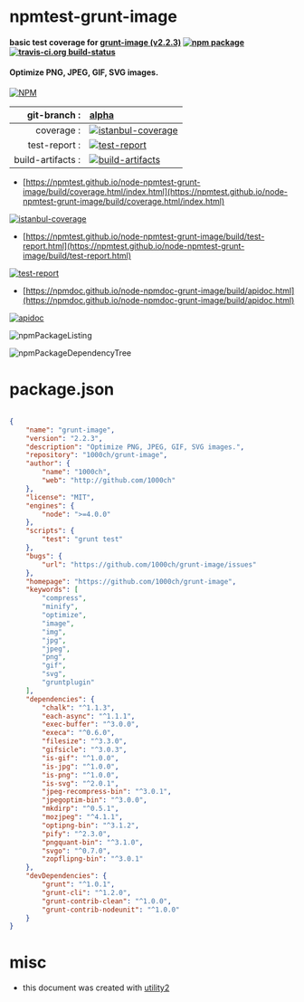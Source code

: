 # npmtest-grunt-image

#### basic test coverage for  [grunt-image (v2.2.3)](https://github.com/1000ch/grunt-image)  [![npm package](https://img.shields.io/npm/v/npmtest-grunt-image.svg?style=flat-square)](https://www.npmjs.org/package/npmtest-grunt-image) [![travis-ci.org build-status](https://api.travis-ci.org/npmtest/node-npmtest-grunt-image.svg)](https://travis-ci.org/npmtest/node-npmtest-grunt-image)

#### Optimize PNG, JPEG, GIF, SVG images.

[![NPM](https://nodei.co/npm/grunt-image.png?downloads=true&downloadRank=true&stars=true)](https://www.npmjs.com/package/grunt-image)

| git-branch : | [alpha](https://github.com/npmtest/node-npmtest-grunt-image/tree/alpha)|
|--:|:--|
| coverage : | [![istanbul-coverage](https://npmtest.github.io/node-npmtest-grunt-image/build/coverage.badge.svg)](https://npmtest.github.io/node-npmtest-grunt-image/build/coverage.html/index.html)|
| test-report : | [![test-report](https://npmtest.github.io/node-npmtest-grunt-image/build/test-report.badge.svg)](https://npmtest.github.io/node-npmtest-grunt-image/build/test-report.html)|
| build-artifacts : | [![build-artifacts](https://npmtest.github.io/node-npmtest-grunt-image/glyphicons_144_folder_open.png)](https://github.com/npmtest/node-npmtest-grunt-image/tree/gh-pages/build)|

- [https://npmtest.github.io/node-npmtest-grunt-image/build/coverage.html/index.html](https://npmtest.github.io/node-npmtest-grunt-image/build/coverage.html/index.html)

[![istanbul-coverage](https://npmtest.github.io/node-npmtest-grunt-image/build/screenCapture.buildCi.browser.%252Ftmp%252Fbuild%252Fcoverage.lib.html.png)](https://npmtest.github.io/node-npmtest-grunt-image/build/coverage.html/index.html)

- [https://npmtest.github.io/node-npmtest-grunt-image/build/test-report.html](https://npmtest.github.io/node-npmtest-grunt-image/build/test-report.html)

[![test-report](https://npmtest.github.io/node-npmtest-grunt-image/build/screenCapture.buildCi.browser.%252Ftmp%252Fbuild%252Ftest-report.html.png)](https://npmtest.github.io/node-npmtest-grunt-image/build/test-report.html)

- [https://npmdoc.github.io/node-npmdoc-grunt-image/build/apidoc.html](https://npmdoc.github.io/node-npmdoc-grunt-image/build/apidoc.html)

[![apidoc](https://npmdoc.github.io/node-npmdoc-grunt-image/build/screenCapture.buildCi.browser.%252Ftmp%252Fbuild%252Fapidoc.html.png)](https://npmdoc.github.io/node-npmdoc-grunt-image/build/apidoc.html)

![npmPackageListing](https://npmtest.github.io/node-npmtest-grunt-image/build/screenCapture.npmPackageListing.svg)

![npmPackageDependencyTree](https://npmtest.github.io/node-npmtest-grunt-image/build/screenCapture.npmPackageDependencyTree.svg)



# package.json

```json

{
    "name": "grunt-image",
    "version": "2.2.3",
    "description": "Optimize PNG, JPEG, GIF, SVG images.",
    "repository": "1000ch/grunt-image",
    "author": {
        "name": "1000ch",
        "web": "http://github.com/1000ch"
    },
    "license": "MIT",
    "engines": {
        "node": ">=4.0.0"
    },
    "scripts": {
        "test": "grunt test"
    },
    "bugs": {
        "url": "https://github.com/1000ch/grunt-image/issues"
    },
    "homepage": "https://github.com/1000ch/grunt-image",
    "keywords": [
        "compress",
        "minify",
        "optimize",
        "image",
        "img",
        "jpg",
        "jpeg",
        "png",
        "gif",
        "svg",
        "gruntplugin"
    ],
    "dependencies": {
        "chalk": "^1.1.3",
        "each-async": "^1.1.1",
        "exec-buffer": "^3.0.0",
        "execa": "^0.6.0",
        "filesize": "^3.3.0",
        "gifsicle": "^3.0.3",
        "is-gif": "^1.0.0",
        "is-jpg": "^1.0.0",
        "is-png": "^1.0.0",
        "is-svg": "^2.0.1",
        "jpeg-recompress-bin": "^3.0.1",
        "jpegoptim-bin": "^3.0.0",
        "mkdirp": "^0.5.1",
        "mozjpeg": "^4.1.1",
        "optipng-bin": "^3.1.2",
        "pify": "^2.3.0",
        "pngquant-bin": "^3.1.0",
        "svgo": "^0.7.0",
        "zopflipng-bin": "^3.0.1"
    },
    "devDependencies": {
        "grunt": "^1.0.1",
        "grunt-cli": "^1.2.0",
        "grunt-contrib-clean": "^1.0.0",
        "grunt-contrib-nodeunit": "^1.0.0"
    }
}
```



# misc
- this document was created with [utility2](https://github.com/kaizhu256/node-utility2)
